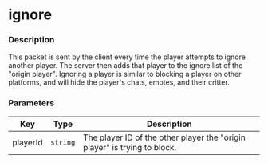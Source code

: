 # ignore

### Description

This packet is sent by the client every time the player attempts to ignore another player. The server then adds that player to the ignore list of the "origin player". Ignoring a player is similar to blocking a player on other platforms, and will hide the player's chats, emotes, and their critter.

### Parameters

| Key      | Type     | Description                                                               |
| -------- | -------- | ------------------------------------------------------------------------- |
| playerId | `string` | The player ID of the other player the "origin player" is trying to block. |

